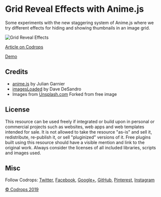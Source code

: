 # Grid Reveal Effects with Anime.js

Some experiments with the new staggering system of Anime.js where we try different effects for hiding and showing thumbnails in an image grid.

![Grid Reveal Effects](https://tympanus.net/codrops/wp-content/uploads/2019/02/GridRevealEffects_featured.jpg)

[Article on Codrops](https://tympanus.net/codrops/?p=38214)

[Demo](http://tympanus.net/Development/GridRevealEffects/)

## Credits

- [anime.js](http://animejs.com/) by Julian Garnier
- [imagesLoaded](https://imagesloaded.desandro.com/) by Dave DeSandro
- Images from [Unsplash.com](https://unsplash.com/) Forked from free image 


## License
This resource can be used freely if integrated or build upon in personal or commercial projects such as websites, web apps and web templates intended for sale. It is not allowed to take the resource "as-is" and sell it, redistribute, re-publish it, or sell "pluginized" versions of it. Free plugins built using this resource should have a visible mention and link to the original work. Always consider the licenses of all included libraries, scripts and images used.

## Misc

Follow Codrops: [Twitter](http://www.twitter.com/codrops), [Facebook](http://www.facebook.com/codrops), [Google+](https://plus.google.com/101095823814290637419), [GitHub](https://github.com/codrops), [Pinterest](http://www.pinterest.com/codrops/), [Instagram](https://www.instagram.com/codropsss/)


[© Codrops 2019](http://www.codrops.com)





